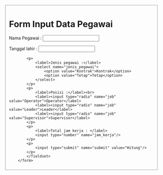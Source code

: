 <!DOCTYPE html>
<html>
    <head>
        <title>Registrasi</title>
    </heaad>
    <body>
        <form action="Praktikum7_Web1.php" method="POST">
            <Fieldset>
                <h1>Form Input Data Pegawai</h1>
            <p>
                <label>Nama Pegawai :</label>
                <input type="text" name="nama">
            </p>
            <p>
                <label>Tanggal lahir :</label>
                <input  name="tanggal_lahir">
            </p>

            <p>
                <label>Jenis pegawai :</label>
                <select name="jenis_pegawai">
                    <option value="Kontrak">Kontrak</option>
                    <option value="Tetap">Tetap</option>
                </select>
            </p>
            <p>
                <label>Posisi :</label><br>
                <label><input type="radio" name="job" value="Operator">Operator</label>
                <label><input type="radio" name="job" value="Leader">Leader</label>
                <label><input type="radio" name="job" value="Supervisor">Supervisor</label>
            </p>
            <p>
                <label>Total jam kerja : </label>
                <input type="number" name="jam_kerja"/>
            </p>
            <p>
                <input type="submit" name="submit" value="Hitung"/>
            </p>
            </fieldset>
        </form>
</body>
</html>

